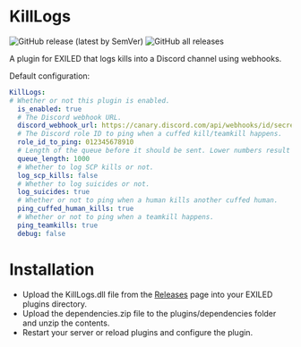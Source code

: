 # KillLogs
![GitHub release (latest by SemVer)](https://img.shields.io/github/downloads/0b10000/KillLogs/latest/total?sort=semver)
![GitHub all releases](https://img.shields.io/github/downloads/0b10000/KillLogs/total)


A plugin for EXILED that logs kills into a Discord channel using webhooks.

Default configuration: 
```yml
KillLogs:
# Whether or not this plugin is enabled.
  is_enabled: true
  # The Discord webhook URL.
  discord_webhook_url: https://canary.discord.com/api/webhooks/id/secret
  # The Discord role ID to ping when a cuffed kill/teamkill happens.
  role_id_to_ping: 012345678910
  # Length of the queue before it should be sent. Lower numbers result in faster sends to Discord but can lead to ratelimiting by Discord.
  queue_length: 1000
  # Whether to log SCP kills or not.
  log_scp_kills: false
  # Whether to log suicides or not.
  log_suicides: true
  # Whether or not to ping when a human kills another cuffed human.
  ping_cuffed_human_kills: true
  # Whether or not to ping when a teamkill happens.
  ping_teamkills: true
  debug: false
 ```
 
 # Installation
 * Upload the KillLogs.dll file from the [Releases](https://github.com/0b10000/KillLogs/releases) page into your EXILED plugins directory.
 * Upload the dependencies.zip file to the plugins/dependencies folder and unzip the contents.
 * Restart your server or reload plugins and configure the plugin. 
